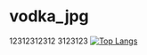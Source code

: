 # vodka_jpg
12312312312
3123123
[![Top Langs](https://github-readme-stats.vercel.app/api/top-langs/?username=vodka_jpg)](https://github.com/anuraghazra/github-readme-stats)

